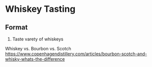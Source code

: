 # Whiskey Tasting

## Format

1) Taste varety of whiskeys

Whiskey vs. Bourbon vs. Scotch
  https://www.copenhagendistillery.com/articles/bourbon-scotch-and-whisky-whats-the-difference

